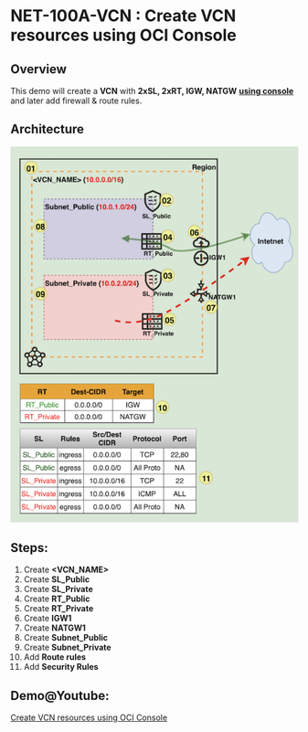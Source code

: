# NET-100A-VCN : Create VCN resources using OCI Console 



## Overview

This demo will create a **VCN** with **2xSL, 2xRT, IGW, NATGW** <u>**using console**</u> and later add firewall & route rules.

## Architecture

<img src="img/NET-100A-VCN_arch_800x800.png" alt="NET-100A-VCN" style="zoom: 100%;" />

## Steps:

  1. Create **<VCN_NAME>**
  2. Create **SL_Public**
  3. Create **SL_Private**
  4. Create **RT_Public**
  5. Create **RT_Private**
  6. Create **IGW1**
  7. Create **NATGW1**
  8. Create **Subnet_Public**
  9. Create **Subnet_Private**
  10. Add **Route rules**
  11. Add **Security Rules**



## Demo@Youtube: 

[Create VCN resources using OCI Console](https://youtu.be/TUvFwSRR1Hk)





